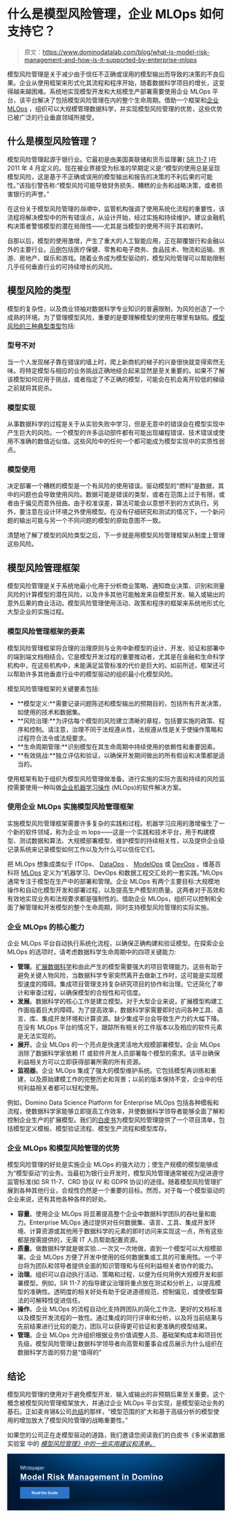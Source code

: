 # 什么是模型风险管理，企业 MLOps 如何支持它？

> 原文：<https://www.dominodatalab.com/blog/what-is-model-risk-management-and-how-is-it-supported-by-enterprise-mlops>

模型风险管理是关于减少由于信任不正确或误用的模型输出而导致的决策的不良后果。企业从使用框架来形式化其流程和程序开始，随着数据科学项目的增长，这变得越来越困难。系统地实现模型开发和大规模生产部署需要使用企业 MLOps 平台，该平台解决了包括模型风险管理在内的整个生命周期。借助一个框架和[企业 MLOps](https://www.dominodatalab.com/resources/a-guide-to-enterprise-mlops/) ，组织可以大规模管理数据科学，并实现模型风险管理的优势，这些优势已被广泛的行业垂直领域所接受。

## 什么是模型风险管理？

模型风险管理起源于银行业。它最初是由美国美联储和货币监理署( [SR 11-7](https://www.federalreserve.gov/supervisionreg/srletters/sr1107a1.pdf) )在 2011 年 4 月定义的。现在被业界接受为标准的早期定义是:“模型的使用总是呈现模型风险，这是基于不正确或误用的模型输出和报告的决策的不利后果的可能性。”该指引警告称:“模型风险可能导致财务损失、糟糕的业务和战略决策，或者损害银行的声誉。”

在这份关于模型风险管理的*指南*中，监管机构强调了使用系统化流程的重要性，该流程将解决模型中的所有错误点，从设计开始，经过实施和持续维护。建议金融机构决策者警惕模型的潜在局限性——尤其是当模型的使用不同于其初衷时。

自那以后，模型的使用激增，产生了重大的人工智能应用，正在颠覆银行和金融以外的主要行业。[示例](https://www.leewayhertz.com/ai-applications-across-major-industries/)包括医疗保健、零售和电子商务、食品技术、物流和运输、旅游、房地产、娱乐和游戏。随着业务成为模型驱动的，模型风险管理可以帮助限制几乎任何垂直行业的可持续增长的风险。

## 模型风险的类型

模型的复杂性，以及商业领袖对数据科学专业知识的普遍限制，为风险创造了一个成熟的环境。为了管理模型风险，重要的是要理解模型的使用在哪里有缺陷。[模型风险的三种典型类型](https://en.wikipedia.org/wiki/Model_risk)包括:

### 型号不对

当一个人发现梯子靠在错误的墙上时，爬上新商机的梯子的兴奋很快就变得索然无味。将特定模型与相应的业务挑战正确地结合起来显然是至关重要的。如果不了解该模型如何应用于挑战，或者指定了不正确的模型，可能会在机会离开较低的梯级之前就将其扼杀。

### 模型实现

从事数据科学的过程是关于从实验失败中学习，但是无意中的错误会在模型实现中产生巨大的风险。一个模型的许多运动部件都有可能出现编程错误、技术错误或使用不准确的数值近似值。这些风险中的任何一个都可能成为模型实现中的实质性弱点。

### 模型使用

决定部署一个糟糕的模型是一个有风险的使用错误。驱动模型的“燃料”是数据，其中的问题也会导致使用风险。数据可能是错误的类型，或者在范围上过于有限，或者由于偏见而意外扭曲。由于校准误差，算法可能会以意想不到的方式执行。另外，要注意在设计环境之外使用模型。在没有仔细研究和测试的情况下，一个新问题的输出可能与另一个不同问题的模型的原始意图不一致。

清楚地了解了模型的风险类型之后，下一步就是用模型风险管理框架从制度上管理这些风险。

## 模型风险管理框架

模型风险管理是关于系统地最小化用于分析商业策略、通知商业决策、识别和测量风险的计算模型的潜在风险，以及许多其他可能触发来自模型开发、输入或输出的意外后果的商业活动。模型风险管理使用活动、政策和程序的框架来系统地形式化大型企业的实施过程。

### 模型风险管理框架的要素

模型风险管理框架将合理的治理原则与业务中新模型的设计、开发、验证和部署中的端到端文档相结合。它是模型开发过程的重要推动者，尤其是在金融和生命科学机构中，在这些机构中，未能满足监管标准的代价是巨大的。如前所述，框架还可以帮助许多其他垂直行业中的模型驱动的组织最小化模型风险。

模型风险管理框架的关键要素包括:

*   **模型定义:**需要记录问题陈述和模型输出的预期目的，包括所有开发决策，如使用的技术和数据集。
*   **风险治理:**为评估每个模型的风险建立清晰的章程，包括要实施的政策、程序和控制。请注意，治理不同于法规遵从性，法规遵从性是关于使操作策略和过程符合法令或法规要求。
*   **生命周期管理:**识别模型在其生命周期中持续使用的依赖性和重要因素。
*   **有效挑战:**独立评估和验证，以确保开发期间做出的所有假设和决策都是适当的。

使用框架有助于组织为模型风险管理做准备。进行实施的实际方面和持续的风险监控需要使用一种叫做[企业机器学习操作](/resources/a-guide-to-enterprise-mlops/) (MLOps)的软件解决方案。

### 使用企业 MLOps 实施模型风险管理框架

实施模型风险管理框架需要许多复杂的实践和过程。机器学习应用的激增催生了一个新的软件领域，称为企业 m lops——这是一个实践和技术平台，用于构建模型、测试数据和算法、大规模部署模型、维护模型的持续相关性，以及提供企业级记录系统来记录模型如何工作以及为什么可以信任它们。

把 MLOps 想象成类似于 ITOps、 [DataOps](https://en.wikipedia.org/wiki/DataOps) 、 [ModelOps](https://en.wikipedia.org/wiki/ModelOps) 或 [DevOps](https://en.wikipedia.org/wiki/DevOps) 。维基百科将 [MLOps](https://en.wikipedia.org/wiki/MLOps) 定义为“机器学习、DevOps 和数据工程交汇处的一套实践。”MLOps 通常专注于模型在生产中的部署和管理。企业 MLOps 有两个主要目标:大规模地操作和自动化模型开发和部署过程，以及提高生产模型的质量。这两者对于高效和有效地实现业务和法规要求都是强制性的。借助企业 MLOps，组织可以控制和全面了解管理和开发模型的整个生命周期，同时支持模型风险管理的实际实施。

### 企业 MLOps 的核心能力

企业 MLOps 平台自动执行系统化流程，以确保正确构建和验证模型。在探索企业 MLOps 的选项时，请考虑数据科学生命周期中的四项关键能力:

*   **管理**。[扩展数据科学](https://www.dominodatalab.com/blog/how-enterprise-mlops-supports-scaling-data-science)和由此产生的模型需要强大的项目管理能力。这些有助于避免关键人物风险，当数据科学专家突然离开去做新工作时，这可能是实现模型速度的障碍。集成项目管理支持复杂研究项目的协作和治理。它还简化了审计和审查过程，以确保模型的合规性和可信度。
*   **发展**。数据科学的核心工作是建立模型。对于大型企业来说，扩展模型构建工作面临着巨大的障碍。为了提高效率，数据科学家需要即时访问各种工具、语言、库、集成开发环境和计算资源。缺少集成平台会导致生产力的大幅下降。在没有 MLOps 平台的情况下，跟踪所有相关的工件版本以及相应的软件元素是无法实现的。
*   **展开**。企业 MLOps 的一个亮点是快速灵活地大规模部署模型。企业 MLOps 消除了数据科学家依赖 IT 或软件开发人员部署每个模型的需求。该平台确保利益相关方可以立即获得部署所需的所有资源。
*   **监视器**。企业 MLOps 集成了强大的模型维护系统。它包括模型再训练和重建，以及原始建模工作的完整历史和背景；以前的版本保持不变，企业中的任何利益相关者都可以轻松使用。

例如，Domino Data Science Platform for Enterprise MLOps 包括各种模板和流程，使数据科学家能够立即提高工作效率，并使数据科学领导者能够全面了解和控制企业生产的扩展模型。我们的[白皮书](https://www.dominodatalab.com/resources/model-risk-management-in-domino-data-lab/)为模型风险管理提供了一个项目清单，包括模型定义模板、模型验证流程、模型生产流程和模型库存。

### 企业 MLOps 和模型风险管理的优势

模型风险管理的好处是实施企业 MLOps 的强大动力；使生产规模的模型能够成为“模型驱动”的业务。当最初为银行业开发时，模型风险管理通常被视为促进遵守监管标准(如 SR 11-7、CRD 协议 IV 和 GDPR 协议)的途径。随着模型风险管理扩展到各种其他行业，合规性仍然是一个重要的目标。然而，对于每一个模型驱动的企业来说，还有其他各种各样的好处。

*   **容量**。使用企业 MLOps 将显著提高整个企业中数据科学团队的吞吐量和能力。Enterprise MLOps 通过提供对任何数据集、语言、工具、集成开发环境、计算资源或其他用于数据科学的元素的即时访问来实现这一点，所有这些都是按需提供的，无需 IT 人员帮助配置资源。
*   **质量**。做数据科学就是做实验…一次又一次地做，直到一个模型可以大规模部署。企业 MLOps 方便了开发中使用的任何数据集或工具的可重用性。一个平台将为团队和领导者提供全面的知识管理和与任何利益相关者协作的能力。
*   **治理**。组织可以自动执行活动、策略和过程，以便为任何用例大规模开发和部署模型。例如，SR 11-7 的指导建议治理将重点放在测试和分析上，以提高模型的准确性。透明度的相关好处有助于促进道德规范，控制偏见，或使模型算法的可解释性促进信任。
*   **操作**。企业 MLOps 的流程自动化支持跨团队的简化工作流、更好的文档标准以及模型开发流程的一致性。通过集成的同行评审和分析，以及将当前结果与先前结果进行比较的能力，团队可以获得更可验证和更准确的模型结果。
*   **管理**。企业 MLOps 允许组织根据业务价值调整人员、基础架构成本和项目优先级。模型风险管理让数据科学领导者向高管和董事会成员展示为什么组织在数据科学方面的努力是“值得的”

## 结论

模型风险管理的使用对于避免模型开发、输入或输出的非预期后果至关重要。这个概念被模型风险管理框架放大，并通过企业 MLOps 平台实现，是模型驱动业务的基石。正如麦肯锡&公司[总结](https://www.mckinsey.com/~/media/mckinsey/business%20functions/risk/our%20insights/a%20strategic%20vision%20for%20model%20risk%20management/a-strategic-vision-for-model-risk-management.pdf?shouldIndex=false)的那样，“模型范围的扩大和基于高级分析的模型使用的增加放大了模型风险管理的战略重要性。”

如果您的公司正在走模型驱动的道路，我们邀请您阅读我们的白皮书《多米诺数据实验室 中的 [*模型风险管理》中的一些实用建议和清单。*](https://www.dominodatalab.com/resources/model-risk-management-in-domino-data-lab/)

[![Whitepaper  Model Risk Management in Domino Read the Guide](img/fff796ec4e281b6e52609c10515c8d9d.png)](https://cta-redirect.hubspot.com/cta/redirect/6816846/e273c581-b366-4c12-872f-a63fdaa0ea7b)